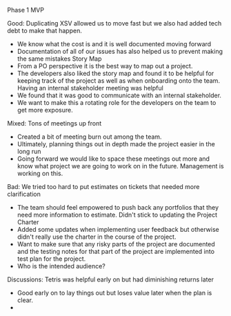 Phase 1 MVP

Good:
Duplicating XSV allowed us to move fast but we also had added tech debt to make that happen.
- We know what the cost is and it is well documented moving forward
- Documentation of all of our issues has also helped us to prevent making the same mistakes
Story Map
- From a PO perspective it is the best way to map out a project.
- The developers also liked the story map and found it to be helpful for keeping track of the project as well as when onboarding onto the team.
Having an internal stakeholder meeting was helpful
- We found that it was good to communicate with an internal stakeholder.
- We want to make this a rotating role for the developers on the team to get more exposure.

Mixed:
Tons of meetings up front
- Created a bit of meeting burn out among the team.
- Ultimately, planning things out in depth made the project easier in the long run
- Going forward we would like to space these meetings out more and know what project we are going to work on in the future. Management is working on this.

Bad:
We tried too hard to put estimates on tickets that needed more clarification
- The team should feel empowered to push back any portfolios that they need more information to estimate.
Didn't stick to updating the Project Charter
- Added some updates when implementing user feedback but otherwise didn't really use the charter in the course of the project.
- Want to make sure that any risky parts of the project are documented and the testing notes for that part of the project are implemented into test plan for the project.
- Who is the intended audience?

Discussions:
Tetris was helpful early on but had diminishing returns later
- Good early on to lay things out but loses value later when the plan is clear.
- 

